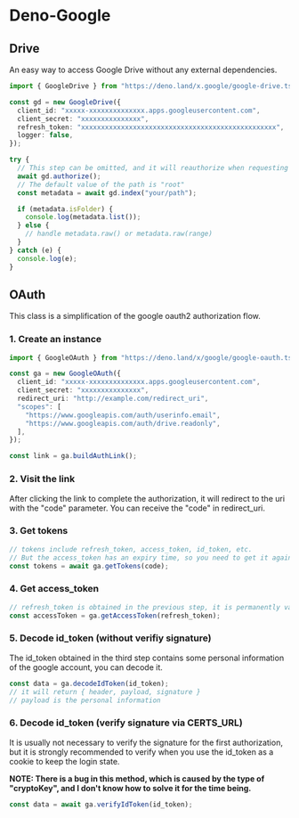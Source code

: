 # Deno-Google

## Drive

An easy way to access Google Drive without any external dependencies.

```ts
import { GoogleDrive } from "https://deno.land/x.google/google-drive.ts";

const gd = new GoogleDrive({
  client_id: "xxxxx-xxxxxxxxxxxxxx.apps.googleusercontent.com",
  client_secret: "xxxxxxxxxxxxxxx",
  refresh_token: "xxxxxxxxxxxxxxxxxxxxxxxxxxxxxxxxxxxxxxxxxxxxxxxxx",
  logger: false,
});

try {
  // This step can be omitted, and it will reauthorize when requesting data
  await gd.authorize();
  // The default value of the path is "root"
  const metadata = await gd.index("your/path");

  if (metadata.isFolder) {
    console.log(metadata.list());
  } else {
    // handle metadata.raw() or metadata.raw(range)
  }
} catch (e) {
  console.log(e);
}
```

## OAuth

This class is a simplification of the google oauth2 authorization flow.

### 1. Create an instance

```ts
import { GoogleOAuth } from "https://deno.land/x/google/google-oauth.ts";

const ga = new GoogleOAuth({
  client_id: "xxxxx-xxxxxxxxxxxxxx.apps.googleusercontent.com",
  client_secret: "xxxxxxxxxxxxxxx",
  redirect_uri: "http://example.com/redirect_uri",
  "scopes": [
    "https://www.googleapis.com/auth/userinfo.email",
    "https://www.googleapis.com/auth/drive.readonly",
  ],
});

const link = ga.buildAuthLink();
```

### 2. Visit the link

After clicking the link to complete the authorization, it will redirect to the
uri with the "code" parameter. You can receive the "code" in redirect_uri.

### 3. Get tokens

```ts
// tokens include refresh_token, access_token, id_token, etc.
// But the access_token has an expiry time, so you need to get it again through the next step
const tokens = await ga.getTokens(code);
```

### 4. Get access_token

```ts
// refresh_token is obtained in the previous step, it is permanently valid.
const accessToken = ga.getAccessToken(refresh_token);
```

### 5. Decode id_token (without verifiy signature)

The id_token obtained in the third step contains some personal information of
the google account, you can decode it.

```ts
const data = ga.decodeIdToken(id_token);
// it will return { header, payload, signature }
// payload is the personal information
```

### 6. Decode id_token (verify signature via CERTS_URL)

It is usually not necessary to verify the signature for the first authorization,
but it is strongly recommended to verify when you use the id_token as a cookie
to keep the login state.

**NOTE: There is a bug in this method, which is caused by the type of
"cryptoKey", and I don't know how to solve it for the time being.**

```ts
const data = await ga.verifyIdToken(id_token);
```